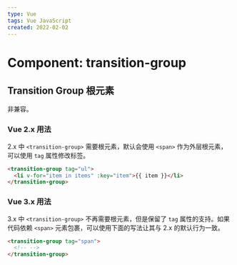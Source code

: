 ```yaml
---
type: Vue
tags: Vue JavaScript
created: 2022-02-02
---
```


# Component: transition-group

## Transition Group 根元素

非兼容。

### Vue 2.x 用法

2.x 中 `<transition-group>` 需要根元素，默认会使用 `<span>` 作为外层根元素，可以使用 `tag` 属性修改标签。

```html
<transition-group tag="ul">
  <li v-for="item in items" :key="item">{{ item }}</li>
</transition-group>
```

### Vue 3.x 用法

3.x 中 `<transition-group>` 不再需要根元素，但是保留了 `tag` 属性的支持。如果代码依赖 `<span>` 元素包裹，可以使用下面的写法让其与 2.x 的默认行为一致。

```html
<transition-group tag="span">
  <!-- -->
</transition-group>
```
